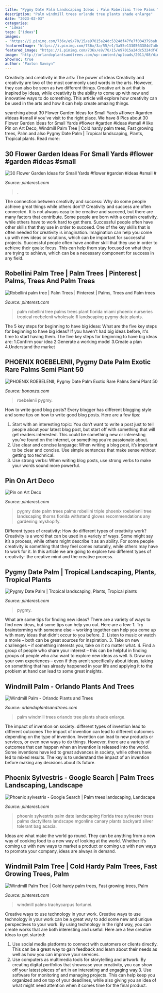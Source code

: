 ```yaml
---
title: "Pygmy Date Palm Landscaping Ideas : Palm Robellini Tree Palms Trees Plant Florida Miami Phoenix Nurseries Tropical Roebelenii Wholesale Fl Landscaping Pygmy Date Plants"
description: "Palm windmill trees orlando tree plants shade enlarge"
date: "2023-02-03"
categories:
- "ideas"
tags: ["ideas"]
images:
- "https://i.pinimg.com/736x/e9/70/15/e97015a24dc5324df47fe7f034379bab.jpg"
featuredImage: "https://i.pinimg.com/736x/3a/55/e1/3a55e1330563384d7a0e052480df2de6.jpg"
featured_image: "https://i.pinimg.com/736x/e9/70/15/e97015a24dc5324df47fe7f034379bab.jpg"
image: "http://orlandoplantsandtrees.com/wp-content/uploads/2011/08/Windmill-Palm.jpg"
ShowToc: true
author: "Paxton Sawayn"
---
```



Creativity and creativity in the arts: The power of ideas
Creativity and creativity are two of the most commonly used words in the arts. However, they can also be seen as two different things. Creative art is art that is inspired by ideas, while creativity is the ability to come up with new and innovative ways to do something. This article will explore how creativity can be used in the arts and how it can help create amazing things.

	

		
searching about 30 Flower Garden Ideas for Small Yards #flower #garden #ideas #small # you've visit to the right place. We have 8 Pics about 30 Flower Garden Ideas for Small Yards #flower #garden #ideas #small # like Pin on Art Deco, Windmill Palm Tree | Cold hardy palm trees, Fast growing trees, Palm and also Pygmy Date Palm | Tropical landscaping, Plants, Tropical plants. Read more:
		
    
## 30 Flower Garden Ideas For Small Yards #flower #garden #ideas #small #

<img loading=lazy src="https://i.pinimg.com/736x/3a/55/e1/3a55e1330563384d7a0e052480df2de6.jpg" onerror="this.onerror=null;this.src='https://tse2.mm.bing.net/th?id=OIP.iW0q66IZ013HiyEXD5laOQHaGM&amp;pid=15.1';" alt="30 Flower Garden Ideas for Small Yards #flower #garden #ideas #small #">

_Source: pinterest.com_

>. 

	

The connection between creativity and success: Why do some people achieve great things while others don't?
Creativity and success are often connected. It is not always easy to be creative and succeed, but there are many factors that contribute. Some people are born with a certain creativity, while others have to work hard to get there. Successful people often have other skills that they use in order to succeed. One of the key skills that is often needed for creativity is imagination. Imagination can help you come up with new ideas or solutions, which can be important for successful projects. Successful people often have another skill that they use in order to achieve their goals: focus. This can help them stay focused on what they are trying to achieve, which can be a necessary component for success in any field.

    
## Robellini Palm Tree | Palm Trees | Pinterest | Palms, Trees And Palm Trees

<img loading=lazy src="https://s-media-cache-ak0.pinimg.com/736x/92/60/13/926013ae43721ecfbd1c8cb4c4745bc6.jpg" onerror="this.onerror=null;this.src='https://tse2.mm.bing.net/th?id=OIP.flEiMhxnZ5BHN_Hh-yBuBwHaJ3&amp;pid=15.1';" alt="Robellini palm tree | Palm Trees | Pinterest | Palms, Trees and Palm trees">

_Source: pinterest.com_

>palm robellini tree palms trees plant florida miami phoenix nurseries tropical roebelenii wholesale fl landscaping pygmy date plants. 

	

The 5 key steps for beginning to have big ideas: What are the five key steps for beginning to have big ideas?
If you haven't had big ideas before, it's time to start having them. The five key steps for beginning to have big ideas are: 1.Confirm your idea 2.Generate a working model 3.Create a plan 4.Understand the market 
    
## PHOENIX ROEBELENII, Pygmy Date Palm Exotic Rare Palms Semi Plant 50

<img loading=lazy src="https://images.bonanzastatic.com/afu/images/3846/0563/41/2.jpg" onerror="this.onerror=null;this.src='https://tse4.mm.bing.net/th?id=OIP.4mVN4eF5Yk8hyD-7TihoQAHaJ4&amp;pid=15.1';" alt="PHOENIX ROEBELENII, Pygmy Date Palm Exotic Rare Palms Semi Plant 50">

_Source: bonanza.com_

>roebelenii pygmy. 

	

How to write good blog posts?
Every blogger has different blogging style and some tips on how to write good blog posts. Here are a few tips: 
1. Start with an interesting topic: You don’t want to write a post just to tell people about your latest blog post, but start off with something that will get readers interested. This could be something new or interesting you’ve found on the internet, or something you’re passionate about. 
2. Use clear and concise language: When writing a blog post, it’s important to be clear and concise. Use simple sentences that make sense without getting too technical. 
3. Use strong verbs: When writing blog posts, use strong verbs to make your words sound more powerful.

    
## Pin On Art Deco

<img loading=lazy src="https://i.pinimg.com/736x/9b/eb/17/9beb1750169d45b71a519295f9b43b3e--robellini-palm-palm-trees.jpg" onerror="this.onerror=null;this.src='https://tse1.mm.bing.net/th?id=OIP.NibmHBrcdqx1CFWJuCjqpgAAAA&amp;pid=15.1';" alt="Pin on Art Deco">

_Source: pinterest.com_

>pygmy date palm trees palms robellini triple phoenix roebelenii tree landscaping thorns florida withstand gloves recommendations any gardening myshopify. 

	

Different types of creativity: How do different types of creativity work?
Creativity is a word that can be used in a variety of ways. Some might say it’s a process, while others might describe it as an ability. For some people creativity is something that they feel comes naturally, while others may have to work for it. In this article we are going to explore two different types of creativity- the creative mind and the creative process.

    
## Pygmy Date Palm | Tropical Landscaping, Plants, Tropical Plants

<img loading=lazy src="https://i.pinimg.com/736x/e9/70/15/e97015a24dc5324df47fe7f034379bab.jpg" onerror="this.onerror=null;this.src='https://tse4.mm.bing.net/th?id=OIP.EKcpx6o0o0FfWku1CLl60AHaLI&amp;pid=15.1';" alt="Pygmy Date Palm | Tropical landscaping, Plants, Tropical plants">

_Source: pinterest.com_

>pygmy. 

	

What are some tips for finding new ideas?
There are a variety of ways to find new ideas, but some tips can help you out. Here are a few: 1. Try brainstorming with someone else – working together can help you come up with many ideas that didn’t occur to you before. 2. Listen to music or watch a movie – both can be great sources for inspiration. 3. Take on new challenges – if something interests you, take on it no matter what. 4. Find a group of people who share your interest – this can be helpful in finding groups of people who also want to explore new ideas as well. 5. Draw on your own experiences – even if they aren’t specifically about ideas, taking on something that has already happened in your life and applying it to the problem at hand can lead to some great insights.

    
## Windmill Palm - Orlando Plants And Trees

<img loading=lazy src="http://orlandoplantsandtrees.com/wp-content/uploads/2011/08/Windmill-Palm.jpg" onerror="this.onerror=null;this.src='https://tse2.mm.bing.net/th?id=OIP.Jg9U7koaGrebUW98DXnorgHaJ4&amp;pid=15.1';" alt="Windmill Palm - Orlando Plants and Trees">

_Source: orlandoplantsandtrees.com_

>palm windmill trees orlando tree plants shade enlarge. 

	

The impact of invention on society: different types of invention lead to different outcomes
The impact of invention can lead to different outcomes depending on the type of invention. Invention can lead to new products or services, or even new ways to do things. However, there are a variety of outcomes that can happen when an invention is released into the world. Some inventions have led to great advances in society, while others have led to mixed results. The key is to understand the impact of an invention before making any decisions about its future.

    
## Phoenix Sylvestris - Google Search | Palm Trees Landscaping, Landscape

<img loading=lazy src="https://i.pinimg.com/originals/48/74/19/48741988480bef427ad6b666c3e21290.jpg" onerror="this.onerror=null;this.src='https://tse2.mm.bing.net/th?id=OIP.j0W8kXm-KmGtOIr5uAgFswHaJ4&amp;pid=15.1';" alt="Phoenix sylvestris - Google Search | Palm trees landscaping, Landscape">

_Source: pinterest.com_

>phoenix sylvestris palm date landscaping florida tree sylvester trees palms dactylifera landscape mgonline canary plants backyard silver tolerant bag acacia. 

	

Ideas are what make the world go round. They can be anything from a new way of cooking food to a new way of looking at the world. Whether it’s coming up with new ways to market a product or coming up with new ways to promote your company, ideas are always in demand.

    
## Windmill Palm Tree | Cold Hardy Palm Trees, Fast Growing Trees, Palm

<img loading=lazy src="https://i.pinimg.com/736x/a2/f7/8b/a2f78bf9538712c7d3bbd6ab2ecd6d51.jpg" onerror="this.onerror=null;this.src='https://tse3.mm.bing.net/th?id=OIP.6mpFU-D2XENgP3pE3BkkKwHaHa&amp;pid=15.1';" alt="Windmill Palm Tree | Cold hardy palm trees, Fast growing trees, Palm">

_Source: pinterest.com_

>windmill palms trachycarpus fortunei. 

	

Creative ways to use technology in your work.
Creative ways to use technology in your work can be a great way to add some new and unique perspectives to your work. By using technology in the right way, you can create works that are both interesting and useful. Here are a few creative ideas to get started: 
1. Use social media platforms to connect with customers or clients directly. This can be a great way to gain feedback and learn about their needs as well as how you can improve your services.
2. Use computers as multimedia tools for storytelling and artwork. By creating digital portfolios that showcase your creativity, you can show off your latest pieces of art in an interesting and engaging way.3. Use software for monitoring and managing projects. This can help keep you organized and on top of your deadlines, while also giving you an idea of what might need attention when it comes time for the final product.
